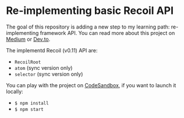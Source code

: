 # Re-implementing basic Recoil API

The goal of this repository is adding a new step to my learning path: re-implementing framework API. You can read more about this project on [Medium](https://medium.com/@NoriSte) or [Dev.to](https://dev.to/noriste).

The implementd Recoil (v0.11) API are:

- `RecoilRoot`
- `atom` (sync version only)
- `selector` (sync version only)

You can play with the project on [CodeSandbox](https://codesandbox.io/s/recoil-apis-gl2cb?file=/README.md), if you want to launch it locally:

- `$ npm install`
- `$ npm start`
